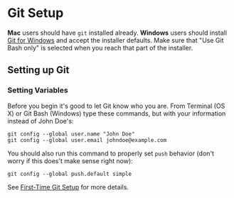 Git Setup
=========


__Mac__ users should have `git` installed already. __Windows__ users should install [Git for Windows](https://git-scm.com/download/win) and accept the installer defaults. Make sure that "Use Git Bash only" is selected when you reach that part of the installer.


Setting up Git
--------------

### Setting Variables

Before you begin it's good to let Git know who you are.  From Terminal (OS X) or Git Bash (Windows) type these commands, but with your information instead of John Doe's:

    git config --global user.name "John Doe"
    git config --global user.email johndoe@example.com

You should also run this command to properly set `push` behavior (don't worry if this does't make sense right now):

    git config --global push.default simple

See [First-Time Git Setup](https://git-scm.com/book/en/v2/Getting-Started-First-Time-Git-Setup) for more details.

